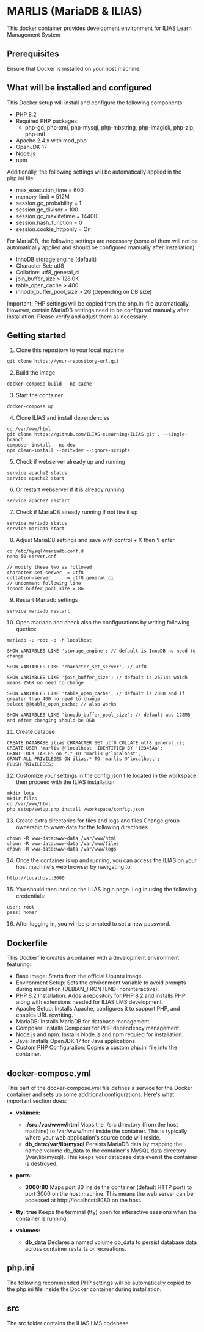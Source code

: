 # MARLIS (MariaDB & ILIAS)
This docker container provides development environment for ILIAS Learn Management System

## Prerequisites
Ensure that Docker is installed on your host machine.

## What will be installed and configured
This Docker setup will install and configure the following components:
- PHP 8.2
- Required PHP packages:
    - php-gd, php-xml, php-mysql, php-mbstring, php-imagick, php-zip, php-intl
- Apache 2.4.x with mod_php
- OpenJDK 17 
- Node.js
- npm

Additionally, the following settings will be automatically applied in the php.ini file:
- max_execution_time = 600
- memory_limit = 512M
- session.gc_probability = 1
- session.gc_divisor = 100
- session.gc_maxlifetime = 14400
- session.hash_function = 0
- session.cookie_httponly = On

For MariaDB, the following settings are necessary (some of them will not be automatically applied and should be configured manually after installation):
- InnoDB storage engine (default)
- Character Set: utf8
- Collation: utf8_general_ci
- join_buffer_size > 128.0K
- table_open_cache > 400
- innodb_buffer_pool_size > 2G (depending on DB size)

Important: PHP settings will be copied from the php.ini file automatically. However, certain MariaDB settings need to be configured manually after installation. Please verify and adjust them as necessary.


## Getting started
1. Clone this repository to your local machine
```
git clone https://your-repository-url.git
```

2. Build the image
```
docker-compose build --no-cache
```

3. Start the container
```
docker-compose up
```

4. Clone ILIAS and install dependencies
```
cd /var/www/html
git clone https://github.com/ILIAS-eLearning/ILIAS.git . --single-branch
composer install --no-dev
npm clean-install --omit=dev --ignore-scripts
```

5. Check if webserver already up and running
```
service apache2 status
service apache2 start
```

6. Or restart webserver if it is already running
```
service apache2 restart
```

7. Check if MariaDB already running if not fire it up
```
service mariadb status
service mariadb start
```

8. Adjust MariaDB settings and save with control + X then Y enter
```
cd /etc/mysql/mariadb.conf.d
nano 50-server.cnf

// modify these two as followed
character-set-server  = utf8   
collation-server      = utf8_general_ci
// uncomment following line
innodb_buffer_pool_size = 8G
```

9. Restart Mariadb settings
```
service mariadb restart
```

10. Open mariadb and check also the configurations by writing following queries:
```
mariadb -u root -p -h localhost
```
```
SHOW VARIABLES LIKE 'storage_engine'; // default is InnoDB no need to change
```
```
SHOW VARIABLES LIKE 'character_set_server'; // utf8
```
```
SHOW VARIABLES LIKE 'join_buffer_size'; // default is 262144 which means 256K no need to change
```
```
SHOW VARIABLES LIKE 'table_open_cache'; // default is 2000 and if greater than 400 no need to change
select @@table_open_cache; // also works
```
```
SHOW VARIABLES LIKE 'innodb_buffer_pool_size'; // default was 128MB and after changing should be 8GB
```

11. Create databse
```
CREATE DATABASE ilias CHARACTER SET utf8 COLLATE utf8_general_ci;
CREATE USER 'marlis'@'localhost' IDENTIFIED BY '12345Aa';
GRANT LOCK TABLES on *.* TO 'marlis'@'localhost';
GRANT ALL PRIVILEGES ON ilias.* TO 'marlis'@'localhost';
FLUSH PRIVILEGES;
```

12. Customize your settings in the config.json file located in the workspace, then proceed with the ILIAS installation.
```
mkdir logs
mkdir files
cd /var/www/html
php setup/setup.php install /workspace/config.json
```

13. Create extra directories for files and logs and files Change group ownership to www-data for the following directories
```
chown -R www-data:www-data /var/www/html
chown -R www-data:www-data /var/www/files
chown -R www-data:www-data /var/www/logs
```

14. Once the container is up and running, you can access the ILIAS on your host machine's web browser by navigating to:
```
http://localhost:3000
```

15. You should then land on the ILIAS login page. Log in using the following credentials:
```
user: root
pass: homer
```
16. After logging in, you will be prompted to set a new password.

## Dockerfile
This Dockerfile creates a container with a development environment featuring:
- Base Image: Starts from the official Ubuntu image.
- Environment Setup: Sets the environment variable to avoid prompts during installation (DEBIAN_FRONTEND=noninteractive).
- PHP 8.2 Installation: Adds a repository for PHP 8.2 and installs PHP along with extensions needed for ILIAS LMS development.
- Apache Setup: Installs Apache, configures it to support PHP, and enables URL rewriting.
- MariaDB: Installs MariaDB for database management.
- Composer: Installs Composer for PHP dependency management.
- Node.js and npm: Installs Node.js and npm requied for installation.
- Java: Installs OpenJDK 17 for Java applications.
- Custom PHP Configuration: Copies a custom php.ini file into the container.

## docker-compose.yml
This part of the docker-compose.yml file defines a service for the Docker container and sets up some additional configurations. Here's what important section does:

- **volumes:**
    - **./src:/var/www/html**  Maps the ./src directory (from the host machine) to /var/www/html inside the container. This is typically where your web application's source code will reside.
    - **db_data:/var/lib/mysql**  Persists MariaDB data by mapping the named volume db_data to the container's MySQL data directory (/var/lib/mysql). This keeps your database data even if the container is destroyed.

- **ports:**
    - **3000:80**  Maps port 80 inside the container (default HTTP port) to port 3000 on the host machine. This means the web server can be accessed at http://localhost:8080 on the host.

- **tty: true**  Keeps the terminal (tty) open for interactive sessions when the container is running.
- **volumes:**
    - **db_data**  Declares a named volume db_data to persist database data across container restarts or recreations.

## php.ini
The following recommended PHP settings will be automatically copied to the php.ini file inside the Docker container during installation.

## src
The src folder contains the ILIAS LMS codebase.